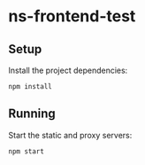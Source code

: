 # ns-frontend-test

## Setup

Install the project dependencies:

`npm install`

## Running

Start the static and proxy servers:

`npm start`
